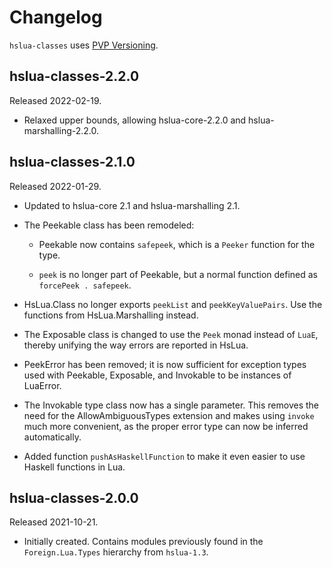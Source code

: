 # Changelog

`hslua-classes` uses [PVP Versioning][].

## hslua-classes-2.2.0

Released 2022-02-19.

-   Relaxed upper bounds, allowing hslua-core-2.2.0 and
    hslua-marshalling-2.2.0.

## hslua-classes-2.1.0

Released 2022-01-29.

-   Updated to hslua-core 2.1 and hslua-marshalling 2.1.

-   The Peekable class has been remodeled:

    -   Peekable now contains `safepeek`, which is a `Peeker`
        function for the type.

    -   `peek` is no longer part of Peekable, but a normal
        function defined as `forcePeek . safepeek`.

-   HsLua.Class no longer exports `peekList` and
    `peekKeyValuePairs`. Use the functions from HsLua.Marshalling
    instead.

-   The Exposable class is changed to use the `Peek` monad
    instead of `LuaE`, thereby unifying the way errors are
    reported in HsLua.

-   PeekError has been removed; it is now sufficient for
    exception types used with Peekable, Exposable, and Invokable
    to be instances of LuaError.

-   The Invokable type class now has a single parameter. This
    removes the need for the AllowAmbiguousTypes extension and
    makes using `invoke` much more convenient, as the proper error
    type can now be inferred automatically.

-   Added function `pushAsHaskellFunction` to make it even easier
    to use Haskell functions in Lua.

## hslua-classes-2.0.0

Released 2021-10-21.

-   Initially created. Contains modules previously found in the
    `Foreign.Lua.Types` hierarchy from `hslua-1.3`.

  [PVP Versioning]: https://pvp.haskell.org
